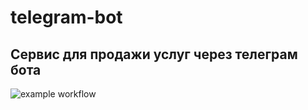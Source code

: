 # telegram-bot
## Сервис для продажи услуг через телеграм бота

![example workflow](https://badgen.net/#github/checks/nodejs/node/v18.0.0)

